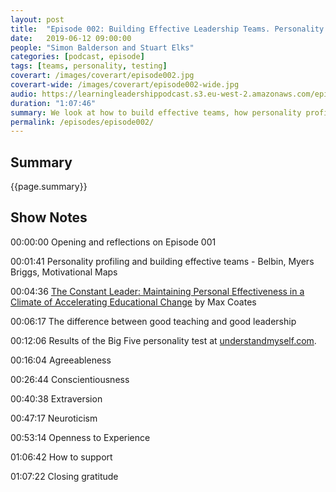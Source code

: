 ```yaml
---
layout: post
title:  "Episode 002: Building Effective Leadership Teams. Personality Profiling."
date:   2019-06-12 09:00:00
people: "Simon Balderson and Stuart Elks"
categories: [podcast, episode]
tags: [teams, personality, testing]
coverart: /images/coverart/episode002.jpg
coverart-wide: /images/coverart/episode002-wide.jpg
audio: https://learningleadershippodcast.s3.eu-west-2.amazonaws.com/episode002.mp3
duration: "1:07:46"
summary: We look at how to build effective teams, how personality profiling (Belbin, Myers Briggs, Motivational Maps) might be used to balance a team. We both take individual personality tests from understandmyself.com and compare notes.
permalink: /episodes/episode002/
---
```


## Summary ##

{{page.summary}}

## Show Notes ##


00:00:00  Opening and reflections on Episode 001

00:01:41  Personality profiling and building effective teams - Belbin, Myers Briggs, Motivational Maps

00:04:36  [The Constant Leader: Maintaining Personal Effectiveness in a Climate of Accelerating Educational Change](https://www.amazon.co.uk/gp/product/1855394383/) by Max Coates  

00:06:17  The difference between good teaching and good leadership  

00:12:06  Results of the Big Five personality test at [understandmyself.com](https://understandmyself.com).

00:16:04  Agreeableness

00:26:44  Conscientiousness

00:40:38  Extraversion

00:47:17  Neuroticism

00:53:14  Openness to Experience

01:06:42  How to support

01:07:22  Closing gratitude
